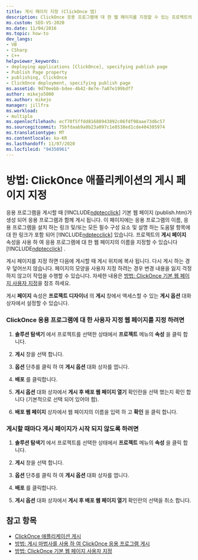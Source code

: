 ```yaml
---
title: 게시 페이지 지정 (ClickOnce 앱)
description: ClickOnce 응용 프로그램에 대 한 웹 페이지를 지정할 수 있는 프로젝트의 게시 페이지 속성을 설정 하는 방법에 대해 알아봅니다.
ms.custom: SEO-VS-2020
ms.date: 11/04/2016
ms.topic: how-to
dev_langs:
- VB
- CSharp
- C++
helpviewer_keywords:
- deploying applications [ClickOnce], specifying publish page
- Publish Page property
- publishing, ClickOnce
- ClickOnce deployment, specifying publish page
ms.assetid: 9d70eebb-bdee-4b42-8e7e-7a07e199bdf7
author: mikejo5000
ms.author: mikejo
manager: jillfra
ms.workload:
- multiple
ms.openlocfilehash: ecf70f5ffdd81688943892c06fdf98aae73d6c57
ms.sourcegitcommit: 75bfdaab9a8b23a097c1e8538ed1cde404305974
ms.translationtype: MT
ms.contentlocale: ko-KR
ms.lasthandoff: 11/07/2020
ms.locfileid: "94350961"
---
```

# <a name="how-to-specify-a-publish-page-for-a-clickonce-application"></a>방법: ClickOnce 애플리케이션의 게시 페이지 지정
응용 프로그램을 게시할 때 [!INCLUDE[ndptecclick](../deployment/includes/ndptecclick_md.md)] 기본 웹 페이지 (publish.htm)가 생성 되어 응용 프로그램과 함께 게시 됩니다. 이 페이지에는 응용 프로그램의 이름, 응용 프로그램을 설치 하는 링크 및/또는 모든 필수 구성 요소 및 설명 하는 도움말 항목에 대 한 링크가 포함 되어 [!INCLUDE[ndptecclick](../deployment/includes/ndptecclick_md.md)] 있습니다. 프로젝트의 **게시 페이지** 속성을 사용 하 여 응용 프로그램에 대 한 웹 페이지의 이름을 지정할 수 있습니다 [!INCLUDE[ndptecclick](../deployment/includes/ndptecclick_md.md)] .

 게시 페이지를 지정 하면 다음에 게시할 때 게시 위치에 복사 됩니다. 다시 게시 하는 경우 덮어쓰지 않습니다. 페이지의 모양을 사용자 지정 하려는 경우 변경 내용을 잃지 걱정 하지 않고이 작업을 수행할 수 있습니다. 자세한 내용은 [방법: ClickOnce 기본 웹 페이지 사용자 지정](../deployment/how-to-customize-the-default-web-page-for-a-clickonce-application.md)을 참조 하세요.

 게시 **페이지** 속성은 **프로젝트 디자이너** 의 **게시** 창에서 액세스할 수 있는 **게시 옵션** 대화 상자에서 설정할 수 있습니다.

### <a name="to-specify-a-custom-web-page-for-a-clickonce-application"></a>ClickOnce 응용 프로그램에 대 한 사용자 지정 웹 페이지를 지정 하려면

1. **솔루션 탐색기** 에서 프로젝트를 선택한 상태에서 **프로젝트** 메뉴의 **속성** 을 클릭 합니다.

2. **게시** 창을 선택 합니다.

3. **옵션** 단추를 클릭 하 여 **게시 옵션** 대화 상자를 엽니다.

4. **배포** 를 클릭합니다.

5. **게시 옵션** 대화 상자에서 **게시 후 배포 웹 페이지 열기** 확인란을 선택 했는지 확인 합니다 (기본적으로 선택 되어 있어야 함).

6. **배포 웹 페이지** 상자에서 웹 페이지의 이름을 입력 하 고 **확인** 을 클릭 합니다.

### <a name="to-prevent-the-publish-page-from-launching-each-time-you-publish"></a>게시할 때마다 게시 페이지가 시작 되지 않도록 하려면

1. **솔루션 탐색기** 에서 프로젝트를 선택한 상태에서 **프로젝트** 메뉴의 **속성** 을 클릭 합니다.

2. **게시** 창을 선택 합니다.

3. **옵션** 단추를 클릭 하 여 **게시 옵션** 대화 상자를 엽니다.

4. **배포** 를 클릭합니다.

5. **게시 옵션** 대화 상자에서 **게시 후 배포 웹 페이지 열기** 확인란의 선택을 취소 합니다.

## <a name="see-also"></a>참고 항목
- [ClickOnce 애플리케이션 게시](../deployment/publishing-clickonce-applications.md)
- [방법: 게시 마법사를 사용 하 여 ClickOnce 응용 프로그램 게시](../deployment/how-to-publish-a-clickonce-application-using-the-publish-wizard.md)
- [방법: ClickOnce 기본 웹 페이지 사용자 지정](../deployment/how-to-customize-the-default-web-page-for-a-clickonce-application.md)